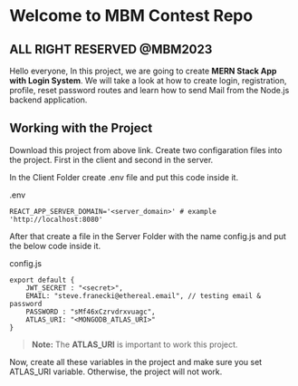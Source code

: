 # Welcome to MBM Contest Repo 
## ALL RIGHT RESERVED @MBM2023

Hello everyone, In this project, we are going to create **MERN Stack App with Login System**. 
We will take a look at how to create login, registration, profile, reset password routes and learn
how to send Mail from the Node.js backend application.

## Working with the Project

Download this project from above link. Create two configaration files into the project.
First in the client and second in the server.

In the Client Folder create .env file and put this code inside it.

.env
```
REACT_APP_SERVER_DOMAIN='<server_domain>' # example 'http://localhost:8080'
```


After that create a file in the Server Folder with the name config.js and put the below code inside it.

config.js
```
export default {
    JWT_SECRET : "<secret>",
    EMAIL: "steve.franecki@ethereal.email", // testing email & password
    PASSWORD : "sMf46xCzrvdrxvuagc",
    ATLAS_URI: "<MONGODB_ATLAS_URI>"
}
```

> **Note:** The **ATLAS_URI** is important to work this project.

Now, create all these variables in the project and make sure you set ATLAS_URI variable.
Otherwise, the project will not work.

